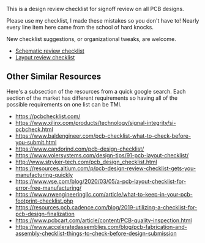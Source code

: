 This is a design review checklist for signoff review on all PCB designs.

Please use my checklist, I made these mistakes so you don't have to! Nearly every line item here came from the school
of hard knocks.

New checklist suggestions, or organizational tweaks, are welcome.

* [Schematic review checklist](schematic-checklist.md)
* [Layout review checklist](layout-checklist.md)


## Other Similar Resources
Here's a subsection of the resources from a quick google search.
Each section of the market has different requirements so having all of the
possible requirements on one list can be TMI.
* https://pcbchecklist.com/
* https://www.xilinx.com/products/technology/signal-integrity/si-pcbcheck.html
* https://www.baldengineer.com/pcb-checklist-what-to-check-before-you-submit.html
* https://www.candorind.com/pcb-design-checklist/
* https://www.volersystems.com/design-tips/91-pcb-layout-checklist/
* http://www.stryker-tech.com/pcb_design_checklist.html
* https://resources.altium.com/p/pcb-design-review-checklist-gets-you-manufacturing-quickly
* https://www.vse.com/blog/2020/03/05/a-pcb-layout-checklist-for-error-free-manufacturing/
* https://www.nwengineeringllc.com/article/what-to-keep-in-your-pcb-footprint-checklist.php
* https://resources.pcb.cadence.com/blog/2019-utilizing-a-checklist-for-pcb-design-finalization
* https://www.pcbcart.com/article/content/PCB-quality-inspection.html
* https://www.acceleratedassemblies.com/blog/pcb-fabrication-and-assembly-checklist-things-to-check-before-design-submission
